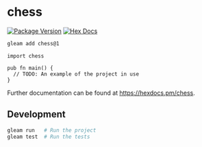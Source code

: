 # chess

[![Package Version](https://img.shields.io/hexpm/v/chess)](https://hex.pm/packages/chess)
[![Hex Docs](https://img.shields.io/badge/hex-docs-ffaff3)](https://hexdocs.pm/chess/)

```sh
gleam add chess@1
```
```gleam
import chess

pub fn main() {
  // TODO: An example of the project in use
}
```

Further documentation can be found at <https://hexdocs.pm/chess>.

## Development

```sh
gleam run   # Run the project
gleam test  # Run the tests
```
